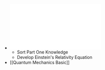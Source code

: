 - ![Fundamentals of Physics Mechanics Relativity and Thermodynamics](041-Fundamentals-of-Physics-Mechanics-Relativity-and-Thermodynamics-R.-Shankar-Edisi-1-2014.pdf)
	- Sort Part One Knowledge
	- Develop Einstein's Relativity Equation
- [[Quantum Mechanics Basic]]